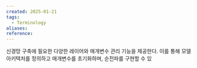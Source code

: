 ```yaml
---
created: 2025-01-21
tags:
  - Terminology
aliases: 
reference:
---
```

신경망 구축에 필요한 다양한 레이어와 매개변수 관리 기능을 제공한다.
이를 통해 모델 아키텍처를 정의하고 매개변수를 초기화하며, 순전파를 구현할 수 있